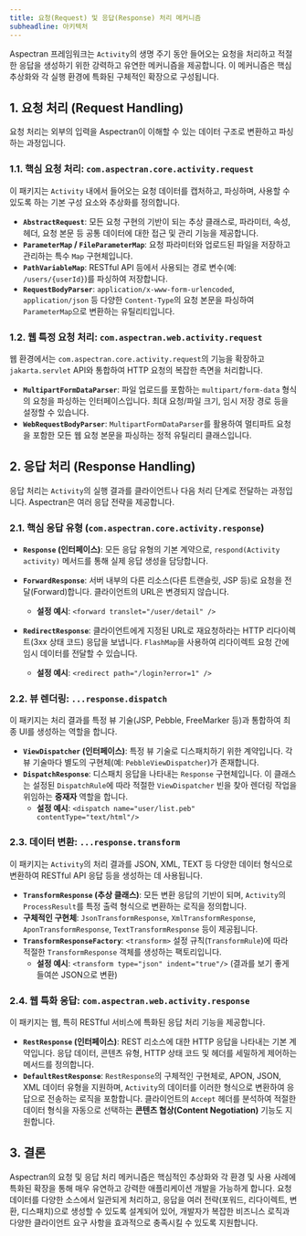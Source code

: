 ```yaml
---
title: 요청(Request) 및 응답(Response) 처리 메커니즘
subheadline: 아키텍처
---
```


Aspectran 프레임워크는 `Activity`의 생명 주기 동안 들어오는 요청을 처리하고 적절한 응답을 생성하기 위한 강력하고 유연한 메커니즘을 제공합니다. 이 메커니즘은 핵심 추상화와 각 실행 환경에 특화된 구체적인 확장으로 구성됩니다.

## 1. 요청 처리 (Request Handling)

요청 처리는 외부의 입력을 Aspectran이 이해할 수 있는 데이터 구조로 변환하고 파싱하는 과정입니다.

### 1.1. 핵심 요청 처리: `com.aspectran.core.activity.request`

이 패키지는 `Activity` 내에서 들어오는 요청 데이터를 캡처하고, 파싱하며, 사용할 수 있도록 하는 기본 구성 요소와 추상화를 정의합니다.

-   **`AbstractRequest`**: 모든 요청 구현의 기반이 되는 추상 클래스로, 파라미터, 속성, 헤더, 요청 본문 등 공통 데이터에 대한 접근 및 관리 기능을 제공합니다.
-   **`ParameterMap` / `FileParameterMap`**: 요청 파라미터와 업로드된 파일을 저장하고 관리하는 특수 `Map` 구현체입니다.
-   **`PathVariableMap`**: RESTful API 등에서 사용되는 경로 변수(예: `/users/{userId}`)를 파싱하여 저장합니다.
-   **`RequestBodyParser`**: `application/x-www-form-urlencoded`, `application/json` 등 다양한 `Content-Type`의 요청 본문을 파싱하여 `ParameterMap`으로 변환하는 유틸리티입니다.

### 1.2. 웹 특정 요청 처리: `com.aspectran.web.activity.request`

웹 환경에서는 `com.aspectran.core.activity.request`의 기능을 확장하고 `jakarta.servlet` API와 통합하여 HTTP 요청의 복잡한 측면을 처리합니다.

-   **`MultipartFormDataParser`**: 파일 업로드를 포함하는 `multipart/form-data` 형식의 요청을 파싱하는 인터페이스입니다. 최대 요청/파일 크기, 임시 저장 경로 등을 설정할 수 있습니다.
-   **`WebRequestBodyParser`**: `MultipartFormDataParser`를 활용하여 멀티파트 요청을 포함한 모든 웹 요청 본문을 파싱하는 정적 유틸리티 클래스입니다.

## 2. 응답 처리 (Response Handling)

응답 처리는 `Activity`의 실행 결과를 클라이언트나 다음 처리 단계로 전달하는 과정입니다. Aspectran은 여러 응답 전략을 제공합니다.

### 2.1. 핵심 응답 유형 (`com.aspectran.core.activity.response`)

-   **`Response` (인터페이스)**: 모든 응답 유형의 기본 계약으로, `respond(Activity activity)` 메서드를 통해 실제 응답 생성을 담당합니다.

-   **`ForwardResponse`**: 서버 내부의 다른 리소스(다른 트랜슬릿, JSP 등)로 요청을 전달(Forward)합니다. 클라이언트의 URL은 변경되지 않습니다.
    -   **설정 예시**: `<forward translet="/user/detail" />`

-   **`RedirectResponse`**: 클라이언트에게 지정된 URL로 재요청하라는 HTTP 리다이렉트(3xx 상태 코드) 응답을 보냅니다. `FlashMap`을 사용하여 리다이렉트 요청 간에 임시 데이터를 전달할 수 있습니다.
    -   **설정 예시**: `<redirect path="/login?error=1" />`

### 2.2. 뷰 렌더링: `...response.dispatch`

이 패키지는 처리 결과를 특정 뷰 기술(JSP, Pebble, FreeMarker 등)과 통합하여 최종 UI를 생성하는 역할을 합니다.

-   **`ViewDispatcher` (인터페이스)**: 특정 뷰 기술로 디스패치하기 위한 계약입니다. 각 뷰 기술마다 별도의 구현체(예: `PebbleViewDispatcher`)가 존재합니다.
-   **`DispatchResponse`**: 디스패치 응답을 나타내는 `Response` 구현체입니다. 이 클래스는 설정된 `DispatchRule`에 따라 적절한 `ViewDispatcher` 빈을 찾아 렌더링 작업을 위임하는 **중재자** 역할을 합니다.
    -   **설정 예시**: `<dispatch name="user/list.peb" contentType="text/html"/>`

### 2.3. 데이터 변환: `...response.transform`

이 패키지는 `Activity`의 처리 결과를 JSON, XML, TEXT 등 다양한 데이터 형식으로 변환하여 RESTful API 응답 등을 생성하는 데 사용됩니다.

-   **`TransformResponse` (추상 클래스)**: 모든 변환 응답의 기반이 되며, `Activity`의 `ProcessResult`를 특정 출력 형식으로 변환하는 로직을 정의합니다.
-   **구체적인 구현체**: `JsonTransformResponse`, `XmlTransformResponse`, `AponTransformResponse`, `TextTransformResponse` 등이 제공됩니다.
-   **`TransformResponseFactory`**: `<transform>` 설정 규칙(`TransformRule`)에 따라 적절한 `TransformResponse` 객체를 생성하는 팩토리입니다.
    -   **설정 예시**: `<transform type="json" indent="true"/>` (결과를 보기 좋게 들여쓴 JSON으로 변환)

### 2.4. 웹 특화 응답: `com.aspectran.web.activity.response`

이 패키지는 웹, 특히 RESTful 서비스에 특화된 응답 처리 기능을 제공합니다.

-   **`RestResponse` (인터페이스)**: REST 리소스에 대한 HTTP 응답을 나타내는 기본 계약입니다. 응답 데이터, 콘텐츠 유형, HTTP 상태 코드 및 헤더를 세밀하게 제어하는 메서드를 정의합니다.
-   **`DefaultRestResponse`**: `RestResponse`의 구체적인 구현체로, APON, JSON, XML 데이터 유형을 지원하며, `Activity`의 데이터를 이러한 형식으로 변환하여 응답으로 전송하는 로직을 포함합니다. 클라이언트의 `Accept` 헤더를 분석하여 적절한 데이터 형식을 자동으로 선택하는 **콘텐츠 협상(Content Negotiation)** 기능도 지원합니다.

## 3. 결론

Aspectran의 요청 및 응답 처리 메커니즘은 핵심적인 추상화와 각 환경 및 사용 사례에 특화된 확장을 통해 매우 유연하고 강력한 애플리케이션 개발을 가능하게 합니다. 요청 데이터를 다양한 소스에서 일관되게 처리하고, 응답을 여러 전략(포워드, 리다이렉트, 변환, 디스패치)으로 생성할 수 있도록 설계되어 있어, 개발자가 복잡한 비즈니스 로직과 다양한 클라이언트 요구 사항을 효과적으로 충족시킬 수 있도록 지원합니다.